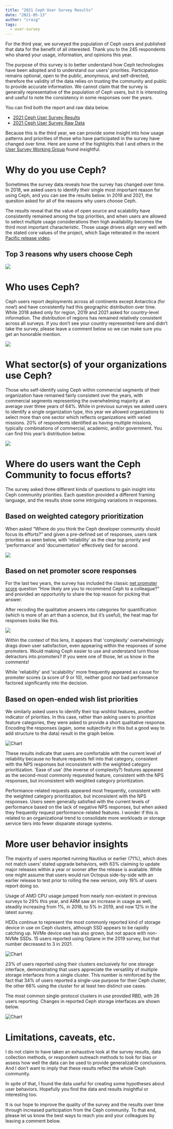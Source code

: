 ```yaml
---
title: "2021 Ceph User Survey Results"
date: "2021-05-13"
author: "craig"
tags:
  - user-survey
---
```


For the third year, we surveyed the population of Ceph users and published that data for the benefit of all interested. Thank you to the 245 respondents who shared your usage, information, and opinions this year. 

The purpose of this survey is to better understand how Ceph technologies have been adopted and to understand our users’ priorities. Participation remains optional, open to the public, anonymous, and self-directed, therefore the validity of the data relies on trusting the community and public to provide accurate information. We cannot claim that the survey is generally representative of the population of Ceph users, but it is interesting and useful to note the consistency in some responses over the years. 

You can find both the report and raw data below.

- [2021 Ceph User Survey Results](attachments/Ceph-User-Survey-2021.pdf) 
- [2021 Ceph User Survey Raw Data](attachments/Ceph-User-Survey-2021-raw-results.csv) 

Because this is the third year, we can provide some insight into how usage patterns and priorities of those who have participated in the survey have changed over time. Here are some of the highlights that I and others in the [User Survey Working Group](https://tracker.ceph.com/projects/ceph/wiki/User_Survey_Working_Group) found insightful.

# Why do you use Ceph?

Sometimes the survey data reveals how the survey has changed over time. In 2018, we asked users to identify their single most important reason for using Ceph, and you can see the results below. In 2019 and 2021, the question asked for all of the reasons why users choose Ceph. 

The results reveal that the value of open source and scalability have consistently remained among the top priorities, and when users are allowed to select multiple usage considerations then high availability becomes the third most important characteristic. Those usage drivers align very well with the stated core values of the project, which Sage reiterated in the recent [Pacific release video](https://ceph.io/releases/v16-2-0-pacific-released/). 

## Top 3 reasons why users choose Ceph

![](images/image.png)

# Who uses Ceph?

Ceph users report deployments across all continents except Antarctica (for now!) and have consistently had this geographic distribution over time. While 2018 asked only for region, 2019 and 2021 asked for country-level information. The distribution of regions has remained relatively consistent across all surveys. If you don’t see your country represented here and didn’t take the survey, please leave a comment below so we can make sure you get an honorable mention.

![](https://lh4.googleusercontent.com/56Aa8om7aHDd8Mec5B2cIfHv4xDQxcbeo4ABBPtHADvVjfo3feYogEDyJp3na0OPGuMUkKggqnKusvpNPimpNORC9UhLKlu63El-BpQd1K4NUfGurPYsmHIOV5ICEkkM_mlxxNPb)

# What sector(s) of your organizations use Ceph? 

Those who self-identify using Ceph within commercial segments of their organization have remained fairly consistent over the years, with commercial segments representing the overwhelming majority at an average over three years of 64%. While in previous surveys we asked users to identify a single organization type, this year we allowed organizations to select more than one sector which reflects organizations with varied missions. 20% of respondents identified as having multiple missions, typically combinations of commercial, academic, and/or government. You can find this year’s distribution below.

![](https://lh6.googleusercontent.com/gX7rJ8CEDLwLtGCFA8xfTtrsOD9rZPiMrv9MigqlhXHGFrEDzH21StVK0bDj3aa5SGq15AG0YdgM7L8dkxc_TVv9lk2WET-tzCssDimmY5-vGeahKv0sGmmMzXfvkkGzBXJQ--A8)

# Where do users want the Ceph Community to focus efforts? 

The survey asked three different kinds of questions to gain insight into Ceph community priorities. Each question provided a different framing language, and the results show some intriguing variations in responses. 

## Based on weighted category prioritization

When asked “Where do you think the Ceph developer community should focus its efforts?” and given a pre-defined set of responses, users rank priorities as seen below, with 'reliability' as the clear top priority and 'performance' and 'documentation' effectively tied for second. 

![](https://lh4.googleusercontent.com/VqH6n3k2FPoTgsqUDl2tOBZ8G0HAOJw-h0b6-qxMlxsX7ZmG_lfRddFkwPw6p9JxZ52T3U4joOpMreN2Q6Bg6nqaWFySvKPRJrPuvRiaVQS3igSlZeje1MTA81d3_BVvLlgp7Myl)

## Based on net promoter score responses

For the last two years, the survey has included the classic [net promoter score](https://en.wikipedia.org/wiki/Net_Promoter) question “How likely are you to recommend Ceph to a colleague?” and provided an opportunity to share the top reason for picking that answer. 

After recoding the qualitative answers into categories for quantification (which is more of an art than a science, but it’s useful), the heat map for responses looks like this. 

![](images/image-1.png)

Within the context of this lens, it appears that 'complexity' overwhelmingly drags down user satisfaction, even appearing within the responses of some promoters. Would making Ceph easier to use and understand turn those detractors into promoters? If you were one of those, let us know in the comments! 

While 'reliability' and 'scalability' more frequently appeared as cause for promoter scores (a score of 9 or 10), neither good nor bad performance factored significantly into the decision. 

## Based on open-ended wish list priorities 

We similarly asked users to identify their top wishlist features, another indicator of priorities. In this case, rather than asking users to prioritize feature categories, they were asked to provide a short qualitative response. Encoding the responses (again, some subjectivity in this but a good way to add structure to the data) result in the graph below. 

![](https://lh6.googleusercontent.com/DBmkus40JdaaKZxzKPAFTHoTcoQ2auRpJ0Cjo6Z_JbPdS9rHS8fyV2wu3gqumcPnCa1r2p9wdb_4nPAdP5JaWRvno0mWGup6lxUsuv3Lj8_FZF__TFnUuMQ0LHnYCx23O0YvQPTf "Chart")

These results indicate that users are comfortable with the current level of reliability because no feature requests fell into that category, consistent with the NPS responses but inconsistent with the weighted category prioritization. 'Ease of use' (the inverse of complexity?) features appeared as the second-most commonly requested feature, consistent with the NPS responses, but inconsistent with weighted category prioritization. 

Performance-related requests appeared most frequently, consistent with the weighted category prioritization, but inconsistent with the NPS responses. Users seem generally satisfied with the current levels of performance based on the lack of negative NPS responses, but when asked they frequently request performance-related features. I wonder if this is related to an organizational trend to consolidate more workloads or storage service tiers into fewer disparate storage systems. 

# More user behavior insights

The majority of users reported running Nautilus or earlier (71%), which does not match users’ stated upgrade behaviors, with 63% claiming to update major releases within a year or sooner after the release is available. While one might assume that users would run Octopus side-by-side with an earlier release to test prior to rolling the new version, only 19% of users report doing so. 

Usage of AMD CPU usage jumped from nearly non-existent in previous surveys to 29% this year, and ARM saw an increase in usage as well, steadily increasing from 1%, in 2018, to 5% in 2019, and now 12% in the latest survey. 

HDDs continue to represent the most commonly reported kind of storage device in use on Ceph clusters, although SSD appears to be rapidly catching up. NVMe device use has also grown, but not apace with non-NVMe SSDs. 15 users reported using Optane in the 2019 survey, but that number decreased to 3 in 2021. 

![](https://lh5.googleusercontent.com/TgBW-nOKE0kfvMIr6v7DepsBUbDIT7Qky-FoOxsLXDbDMU8Ugx8yO4WutUxGUC4K1yqIeY1wBtok_VZmeIwpNR3kAAnkZ6Qxn0LbQ1nTGuDbg_8q4Z2pDb-xlX0cBF8SUXGuqjqm "Chart")

23% of users reported using their clusters exclusively for one storage interface, demonstrating that users appreciate the versatility of multiple storage interfaces from a single cluster. This number is reinforced by the fact that 34% of users reported a single-use purpose for their Ceph cluster, the other 66% using the cluster for at least two distinct use cases. 

The most common single-protocol clusters in use provided RBD, with 26 users reporting. Changes in reported Ceph storage interfaces are shown below.

![](https://lh4.googleusercontent.com/8s25zzA6opaSyJ8NKt5IRO6iiYd_InB8OyyDWSufe8L7vavxbof_pbYcCFBRcDD9XoPT38C7DXQzFxnSXNlg3qsdbMuzlDFx35AWhnlSF73-bDoLNxr_hGFAjWy6CKDF5e4U_4hQ "Chart")

# Limitations, caveats, etc.

I do not claim to have taken an exhaustive look at the survey results, data collection methods, or respondent outreach methods to look for bias or assess how well the data can be used to provide generalizable conclusions. And I don’t want to imply that these results reflect the whole Ceph community. 

In spite of that, I found the data useful for creating some hypotheses about user behaviors. Hopefully you find the data and results insightful or interesting too. 

It is our hope to improve the quality of the survey and the results over time through increased participation from the Ceph community. To that end, please let us know the best ways to reach you and your colleagues by leaving a comment below.
